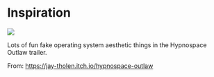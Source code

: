 # Inspiration

![](https://db-feed.s3.amazonaws.com/legacy/Screen_Shot_2017-07-07_at_12_16_40_PM-1499444361280.png)

Lots of fun fake operating system aesthetic things in  the Hypnospace Outlaw trailer.

From: https://jay-tholen.itch.io/hypnospace-outlaw